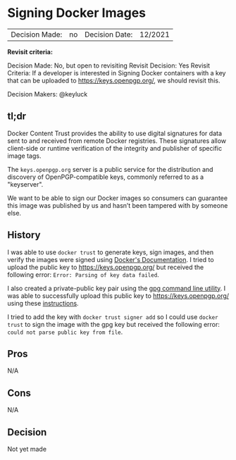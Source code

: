 # Signing Docker Images

|                |     |                |         |
| -------------- | --- | -------------- | ------- |
| Decision Made: | no  | Decision Date: | 12/2021 |

**Revisit criteria:**

Decision Made: No, but open to revisiting
Revisit Decision: Yes
Revisit Criteria: If a developer is interested in Signing Docker containers with a key that can be uploaded to https://keys.openpgp.org/, we should revisit this.

Decision Makers: @keyluck

## tl;dr
Docker Content Trust provides the ability to use digital signatures for data sent to and received from remote Docker registries. These signatures allow client-side or runtime verification of the integrity and publisher of specific image tags.

The `keys.openpgp.org` server is a public service for the distribution and discovery of OpenPGP-compatible keys, commonly referred to as a "keyserver".

We want to be able to sign our Docker images so consumers can guarantee this image was published by us and hasn’t been tampered with by someone else.

## History
I was able to use `docker trust` to generate keys, sign images, and then verify the images were signed using [Docker's Documentation](https://docs.docker.com/engine/security/trust/). I tried to upload the public key to https://keys.openpgp.org/ but received  the following error: `Error: Parsing of key data failed`.

I also created a private-public key pair using the [gpg command line utility](https://help.gooddata.com/doc/enterprise/en/expand-your-gooddata-platform/gooddata-integration-into-your-application/set-up-user-authentication-and-sso/gooddata-pgp-single-sign-on/how-to-generate-a-public-private-key-pair). I was able to successfully upload this public key to https://keys.openpgp.org/ using these [instructions](https://keys.openpgp.org/about/usage#gnupg).

I tried to add the key with `docker trust signer add` so I could use `docker trust` to sign the image with the gpg key but received the following error: `could not parse public key from file`.

## Pros
N/A

## Cons
N/A

## Decision
Not yet made



